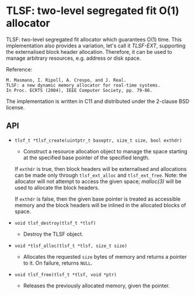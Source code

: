 # TLSF: two-level segregated fit O(1) allocator

TLSF: two-level segregated fit allocator which guarantees O(1) time.
This implementation also provides a variation, let's call it _TLSF-EXT_,
supporting the externalised block header allocation.  Therefore, it can
be used to manage arbitrary resources, e.g. address or disk space.

Reference:

	M. Masmano, I. Ripoll, A. Crespo, and J. Real.
	TLSF: a new dynamic memory allocator for real-time systems.
	In Proc. ECRTS (2004), IEEE Computer Society, pp. 79-86.

The implementation is written in C11 and distributed under the
2-clause BSD license.

## API

* `tlsf_t *tlsf_create(uintptr_t baseptr, size_t size, bool exthdr)`
  * Construct a resource allocation object to manage the space starting
  at the specified base pointer of the specified length.

  If `exthdr` is true, then block headers will be externalised and
  allocations can be made only through `tlsf_ext_alloc` and `tlsf_ext_free`.
  Note: the allocator will not attempt to access the given space;
  _malloc(3)_ will be used to allocate the block headers.

  If `exthdr` is false, then the given base pointer is treated as
  accessible memory and the block headers will be inlined in the
  allocated blocks of space.

* `void tlsf_destroy(tlsf_t *tlsf)`
  * Destroy the TLSF object.

* `void *tlsf_alloc(tlsf_t *tlsf, size_t size)`
  * Allocates the requested `size` bytes of memory and returns a
  pointer to it.  On failure, returns `NULL`.

* `void tlsf_free(tlsf_t *tlsf, void *ptr)`
  * Releases the previously allocated memory, given the pointer.
